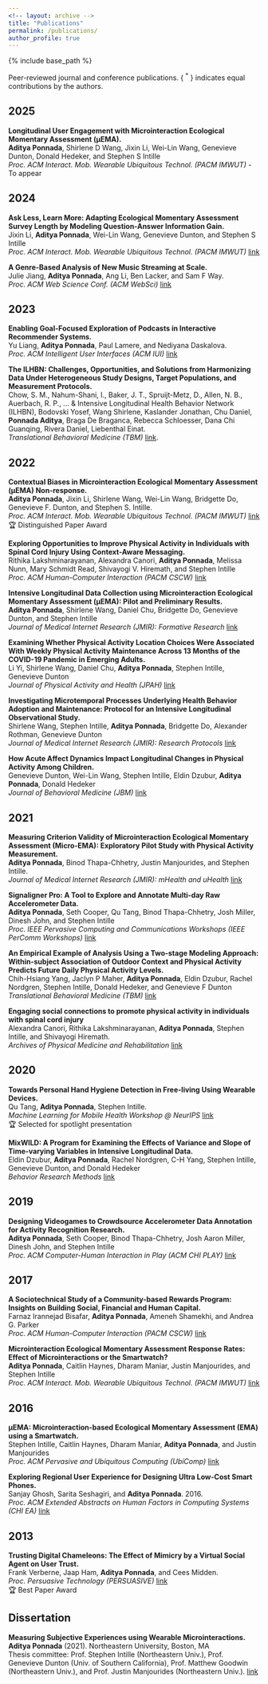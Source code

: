 ```yaml
---
<!-- layout: archive -->
title: "Publications"
permalink: /publications/
author_profile: true
---
```


<!-- {% if author.googlescholar %}
  You can also find my articles on <u><a href="{{author.googlescholar}}">my Google Scholar profile</a>.</u>
{% endif %} -->

{% include base_path %}

Peer-reviewed journal and conference publications. { <sup>*</sup> } indicates equal contributions by the authors.

## 2025

**Longitudinal User Engagement with Microinteraction Ecological Momentary Assessment (μEMA).**\
**Aditya Ponnada**, Shirlene D Wang, Jixin Li, Wei-Lin Wang, Genevieve Dunton, Donald Hedeker, and Stephen S Intille\
*Proc. ACM Interact. Mob. Wearable Ubiquitous Technol. (PACM IMWUT)* - To appear

## 2024

**Ask Less, Learn More: Adapting Ecological Momentary Assessment Survey Length by Modeling Question-Answer Information Gain.**\
Jixin Li, **Aditya Ponnada**, Wei-Lin Wang, Genevieve Dunton, and Stephen S Intille\
*Proc. ACM Interact. Mob. Wearable Ubiquitous Technol. (PACM IMWUT)* [link](https://dl.acm.org/doi/10.1145/3699735)

**A Genre-Based Analysis of New Music Streaming at Scale.**\
Julie Jiang, **Aditya Ponnada**, Ang Li, Ben Lacker, and Sam F Way.\
*Proc. ACM Web Science Conf. (ACM WebSci)* [link](https://dl.acm.org/doi/abs/10.1145/3614419.3644002)

## 2023

**Enabling Goal-Focused Exploration of Podcasts in Interactive Recommender Systems.**\
Yu Liang, **Aditya Ponnada**, Paul Lamere, and Nediyana Daskalova.\
*Proc. ACM Intelligent User Interfaces (ACM IUI)* [link](https://dl.acm.org/doi/abs/10.1145/3581641.3584032)

**The ILHBN: Challenges, Opportunities, and Solutions from Harmonizing Data Under Heterogeneous Study Designs, Target Populations, and Measurement Protocols.**\
Chow, S. M., Nahum-Shani, I., Baker, J. T., Spruijt-Metz, D., Allen, N. B., Auerbach, R. P., ... & Intensive Longitudinal Health Behavior Network (ILHBN), Bodovski Yosef, Wang Shirlene, Kaslander Jonathan, Chu Daniel, **Ponnada Aditya**, Braga De Braganca, Rebecca Schloesser, Dana Chi Guanqing, Rivera Daniel, Liebenthal Einat.\
*Translational Behavioral Medicine (TBM)* [link](https://academic.oup.com/tbm/article/13/1/7/6843119).

## 2022

**Contextual Biases in Microinteraction Ecological Momentary Assessment (μEMA) Non-response.**\
**Aditya Ponnada**, Jixin Li, Shirlene Wang, Wei-Lin Wang, Bridgette Do, Genevieve F. Dunton, and Stephen S. Intille.\
*Proc. ACM Interact. Mob. Wearable Ubiquitous Technol. (PACM IMWUT)* [link](https://dl.acm.org/doi/10.1145/3517259)\
:trophy: Distinguished Paper Award

**Exploring Opportunities to Improve Physical Activity in Individuals with Spinal Cord Injury Using Context-Aware Messaging.**\
Rithika Lakshminarayanan, Alexandra Canori, **Aditya Ponnada**, Melissa Nunn, Mary Schmidt Read, Shivayogi V. Hiremath, and Stephen Intille\
*Proc. ACM Human-Computer Interaction (PACM CSCW)* [link](https://dl.acm.org/doi/10.1145/3555628)

**Intensive Longitudinal Data Collection using Microinteraction Ecological Momentary Assessment (μEMA): Pilot and Preliminary Results.**\
**Aditya Ponnada**, Shirlene Wang, Daniel Chu, Bridgette Do, Genevieve Dunton, and Stephen Intille\
*Journal of Medical Internet Research (JMIR): Formative Research* [link](https://pubmed.ncbi.nlm.nih.gov/35138253/)

**Examining Whether Physical Activity Location Choices Were Associated With Weekly Physical Activity Maintenance Across 13 Months of the COVID-19 Pandemic in Emerging Adults.**\
Li Yi, Shirlene Wang, Daniel Chu, **Aditya Ponnada**, Stephen Intille, Genevieve Dunton\
*Journal of Physical Activity and Health (JPAH)* [link](https://journals.humankinetics.com/view/journals/jpah/19/6/article-p446.xml)

**Investigating Microtemporal Processes Underlying Health Behavior Adoption and Maintenance: Protocol for an Intensive Longitudinal Observational Study.**\
Shirlene Wang, Stephen Intille, **Aditya Ponnada**, Bridgette Do, Alexander Rothman, Genevieve Dunton\
*Journal of Medical Internet Research (JMIR): Research Protocols* [link](https://pubmed.ncbi.nlm.nih.gov/35834296/)

**How Acute Affect Dynamics Impact Longitudinal Changes in Physical Activity Among Children.**\
Genevieve Dunton, Wei-Lin Wang, Stephen Intille, Eldin Dzubur, **Aditya Ponnada**, Donald Hedeker\
*Journal of Behavioral Medicine (JBM)* [link](https://pubmed.ncbi.nlm.nih.gov/35347520/)

## 2021

**Measuring Criterion Validity of Microinteraction Ecological Momentary Assessment (Micro-EMA): Exploratory Pilot Study with Physical Activity Measurement.**\
**Aditya Ponnada**, Binod Thapa-Chhetry, Justin Manjourides, and Stephen Intille.\
*Journal of Medical Internet Research (JMIR): mHealth and uHealth* [link](https://www.ncbi.nlm.nih.gov/pmc/articles/PMC7991987/)

**Signaligner Pro: A Tool to Explore and Annotate Multi-day Raw Accelerometer Data.**\
**Aditya Ponnada**, Seth Cooper, Qu Tang, Binod Thapa-Chhetry, Josh Miller, Dinesh John, and Stephen Intille\
*Proc. IEEE Pervasive Computing and Communications Workshops (IEEE PerComm Workshops)* [link](https://ieeexplore.ieee.org/document/9431110)

**An Empirical Example of Analysis Using a Two-stage Modeling Approach: Within-subject Association of Outdoor Context and Physical Activity Predicts Future Daily Physical Activity Levels.**\
Chih-Hsiang Yang, Jaclyn P Maher, **Aditya Ponnada**, Eldin Dzubur, Rachel Nordgren, Stephen Intille, Donald Hedeker, and Genevieve F Dunton\
*Translational Behavioral Medicine (TBM)* [link](https://www.ncbi.nlm.nih.gov/pmc/articles/PMC8521720/)

**Engaging social connections to promote physical activity in individuals with spinal cord injury**\
Alexandra Canori, Rithika Lakshminarayanan, **Aditya Ponnada**, Stephen Intille, and Shivayogi Hiremath.\
*Archives of Physical Medicine and Rehabilitation* [link](https://www.sciencedirect.com/science/article/pii/S0003999321012454?casa_token=G5Ud1ErQF8AAAAAA:3GBEMfhW8N2_VJDnRBl2YSlrg6oE-KjyZeyMtnea_hMLKwOquGsEZELn5VNh1MkokH-UaFlbTA)

## 2020

**Towards Personal Hand Hygiene Detection in Free-living Using Wearable Devices.**\
Qu Tang, **Aditya Ponnada**, Stephen Intille.\
*Machine Learning for Mobile Health Workshop @ NeurIPS* [link](https://neurips.cc/virtual/2020/protected/workshop_16135.html)\
:trophy: Selected for spotlight presentation

**MixWILD: A Program for Examining the Effects of Variance and Slope of Time-varying Variables in Intensive Longitudinal Data.**\
Eldin Dzubur, **Aditya Ponnada**, Rachel Nordgren, C-H Yang, Stephen Intille, Genevieve Dunton, and Donald Hedeker\
*Behavior Research Methods* [link](https://pubmed.ncbi.nlm.nih.gov/31898295/)

## 2019

**Designing Videogames to Crowdsource Accelerometer Data Annotation for Activity Recognition Research.**\
**Aditya Ponnada**, Seth Cooper, Binod Thapa-Chhetry, Josh Aaron Miller, Dinesh John, and Stephen Intille\
*Proc. ACM Computer-Human Interaction in Play (ACM CHI PLAY)* [link](https://www.ncbi.nlm.nih.gov/pmc/articles/PMC6876631/)

## 2017

**A Sociotechnical Study of a Community-based Rewards Program: Insights on Building Social, Financial and Human Capital.**\
Farnaz Irannejad Bisafar, **Aditya Ponnada**, Ameneh Shamekhi, and Andrea G. Parker\
*Proc. ACM Human-Computer Interaction (PACM CSCW)* [link](https://dl.acm.org/doi/10.1145/3134690)

**Microinteraction Ecological Momentary Assessment Response Rates: Effect of Microinteractions or the Smartwatch?**\
**Aditya Ponnada**, Caitlin Haynes, Dharam Maniar, Justin Manjourides, and Stephen Intille\
*Proc. ACM Interact. Mob. Wearable Ubiquitous Technol. (PACM IMWUT)* [link](https://dl.acm.org/doi/10.1145/3130957)

## 2016

**μEMA: Microinteraction-based Ecological Momentary Assessment (EMA) using a Smartwatch.**\
Stephen Intille, Caitlin Haynes, Dharam Maniar, **Aditya Ponnada**, and Justin Manjourides\
*Proc. ACM Pervasive and Ubiquitous Computing (UbiComp)* [link](https://dl.acm.org/doi/10.1145/2971648.2971717)

**Exploring Regional User Experience for Designing Ultra Low-Cost Smart Phones.**\
Sanjay Ghosh, Sarita Seshagiri, and **Aditya Ponnada**. 2016.\
*Proc. ACM Extended Abstracts on Human Factors in Computing Systems (CHI EA)* [link](https://dl.acm.org/doi/abs/10.1145/2851581.2851597)

## 2013

**Trusting Digital Chameleons: The Effect of Mimicry by a Virtual Social Agent on User Trust.**\
Frank Verberne, Jaap Ham, **Aditya Ponnada**, and Cees Midden.\
*Proc. Persuasive Technology (PERSUASIVE)* [link](https://link.springer.com/chapter/10.1007/978-3-642-37157-8_28)\
:trophy: Best Paper Award


Dissertation
------
**Measuring Subjective Experiences using Wearable Microinteractions.**\
**Aditya Ponnada** (2021).  Northeastern University, Boston, MA\
Thesis committee: Prof. Stephen Intille (Northeastern Univ.), Prof. Genevieve Dunton (Univ. of Southern California), Prof. Matthew Goodwin (Northeastern Univ.), and Prof. Justin Manjourides (Northeastern Univ.). [link](https://www.proquest.com/openview/1273623278c019e781b248b7080dccf0/1?pq-origsite=gscholar&cbl=18750&diss=y)


<!-- {% for post in site.publications reversed %}
  {% include archive-single.html %}
{% endfor %} -->
